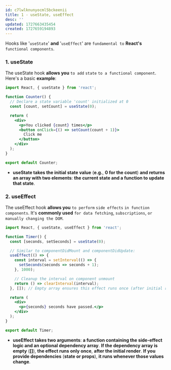 ```yaml
---
id: c7lwlknunyocml5bckeenii
title: 1 - useState, useEffect
desc: ''
updated: 1727663435454
created: 1727659194893
---
```


Hooks like '`useState`' **and** '`useEffect`' are `fundamental to` **React's** `functional components`.

### 1. **useState**
The useState hook **allows you** `to add` `state` `to a functional component`. Here's a basic **example**:

```jsx
import React, { useState } from 'react';

function Counter() {
  // Declare a state variable 'count' initialized at 0
  const [count, setCount] = useState(0);

  return (
    <div>
      <p>You clicked {count} times</p>
      <button onClick={() => setCount(count + 1)}>
        Click me
      </button>
    </div>
  );
}

export default Counter;
```
- **useState takes the initial state value** (**e.g.**, **0 for the count**) **and returns an array with two elements**: **the current state and a function to update that state**.

### 2. **useEffect**
The useEffect hook **allows you** `to perform` `side effects` `in function components`. It's **commonly used** `for data fetching`, `subscriptions`, `or manually changing the DOM`.

```jsx
import React, { useState, useEffect } from 'react';

function Timer() {
  const [seconds, setSeconds] = useState(0);

  // Similar to componentDidMount and componentDidUpdate:
  useEffect(() => {
    const interval = setInterval(() => {
      setSeconds(seconds => seconds + 1);
    }, 1000);

    // Cleanup the interval on component unmount
    return () => clearInterval(interval);
  }, []); // Empty array ensures this effect runs once (after initial render)

  return (
    <div>
      <p>{seconds} seconds have passed.</p>
    </div>
  );
}

export default Timer;
```
- **useEffect takes two arguments**: **a function containing the side-effect logic and an optional dependency array**. **If the dependency array is empty** (**[]**), **the effect runs only once**, **after the initial render**. **If you provide dependencies** (**state or props**), **it runs whenever those values change**.